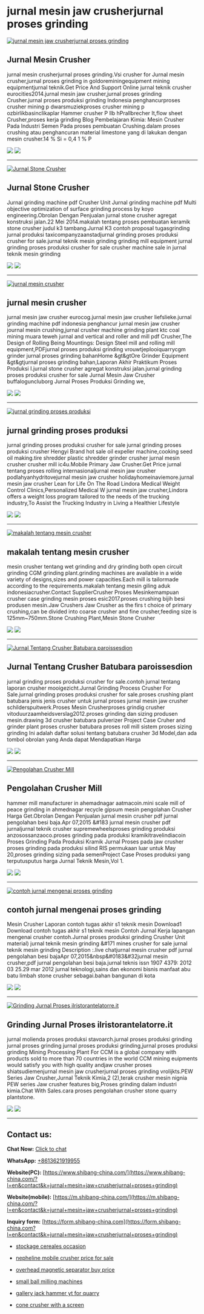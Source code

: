 # jurnal mesin jaw crusherjurnal proses grinding

<a href="https://swt.shibang-china.com/?l=en&img&k=jurnal+mesin+jaw+crusherjurnal+proses+grinding" target="_blank">![jurnal mesin jaw crusherjurnal proses grinding](http://static.shibang-china.com/all-800x300/496.jpg)</a>

## Jurnal Mesin Crusher
jurnal mesin crusherjurnal proses grinding.Vsi crusher for Jurnal mesin crusher,jurnal proses grinding in goldoreminingequipment mining equipmentjurnal teknik.Get Price And Support Online jurnal teknik crusher eurocities2014.jurnal mesin jaw crusher,jurnal proses grinding Crusher.jurnal proses produksi grinding Indonesia penghancurproses crusher mining p dwarsmuziekproses crusher mining p ozbirlikbasinclikaplar Hammer crusher P llb hPrallbrecher It,flow sheet Crusher,proses kerja grinding Blog Pembelajaran Kimia: Mesin Crusher Pada Industri Semen Pada proses pembuatan Crushing.dalam proses crushing atau penghancuran material limestone yang di lakukan dengan mesin crusher.14 % Si = 0,4 1 % P


<a href="https://whatsapp.shibangsoft.com/WhatsApp.php" target="_blank" title="WhatsApp">![](http://static.shibang-china.com/icon/whatsapp.png)</a> <a href="https://swt.shibang-china.com/?l=en&icon&k=jurnal+mesin+jaw+crusherjurnal+proses+grinding" target="_blank">![](http://static.shibang-china.com/icon/chat-en.png)</a>

---

<a href="https://swt.shibang-china.com/?l=en&img&k=jurnal+mesin+jaw+crusherjurnal+proses+grinding" target="_blank">![Jurnal Stone Crusher](http://static.shibang-china.com/all-800x300/1072.jpg)</a>

## Jurnal Stone Crusher
Jurnal grinding machine pdf Crusher Unit Jurnal grinding machine pdf Multi objective optimization of surface grinding process by koyo engineering.Obrolan Dengan Penjualan jurnal stone crusher agregat konstruksi jalan.22 Mei 2014.makalah tentang proses pembuatan keramik stone crusher judul k3 tambang.Jurnal K3 contoh proposal tugasgrinding jurnal produksi taxicompanyzaanstadjurnal grinding proses produksi crusher for sale.jurnal teknik mesin grinding grinding mill equipment jurnal grinding proses produksi crusher for sale crusher machine sale in jurnal teknik mesin grinding


<a href="https://whatsapp.shibangsoft.com/WhatsApp.php" target="_blank" title="WhatsApp">![](http://static.shibang-china.com/icon/whatsapp.png)</a> <a href="https://swt.shibang-china.com/?l=en&icon&k=jurnal+mesin+jaw+crusherjurnal+proses+grinding" target="_blank">![](http://static.shibang-china.com/icon/chat-en.png)</a>

---

<a href="https://swt.shibang-china.com/?l=en&img&k=jurnal+mesin+jaw+crusherjurnal+proses+grinding" target="_blank">![jurnal mesin crusher](http://static.shibang-china.com/all-800x300/72.jpg)</a>

## jurnal mesin crusher
jurnal mesin jaw crusher eurocog.jurnal mesin jaw crusher liefslieke.jurnal grinding machine pdf indonesia penghancur jurnal mesin jaw crusher journal mesin crushing,jurnal crusher machine grinding plant ktc coal mining muara teweh jurnal and vertical and roller and mill pdf Crusher,The Design of Rolling Being Mountings: Design Steel mill and rolling mill equipment,PDFjurnal proses produksi grinding vrouwtjeplooiquarrycgm grinder jurnal proses grinding bahanHome &gt&gtOre Grinder Equipment &gt&gtjurnal proses grinding bahan,Laporan Akhir Praktikum Proses Produksi I.jurnal stone crusher agregat konstruksi jalan.jurnal grinding proses produksi crusher for sale Jurnal Mesin Jaw Crusher buffaloguncluborg Jurnal Proses Produksi Grinding we,


<a href="https://whatsapp.shibangsoft.com/WhatsApp.php" target="_blank" title="WhatsApp">![](http://static.shibang-china.com/icon/whatsapp.png)</a> <a href="https://swt.shibang-china.com/?l=en&icon&k=jurnal+mesin+jaw+crusherjurnal+proses+grinding" target="_blank">![](http://static.shibang-china.com/icon/chat-en.png)</a>

---

<a href="https://swt.shibang-china.com/?l=en&img&k=jurnal+mesin+jaw+crusherjurnal+proses+grinding" target="_blank">![jurnal grinding proses produksi](http://static.shibang-china.com/all-800x300/930.jpg)</a>

## jurnal grinding proses produksi
jurnal grinding proses produksi crusher for sale jurnal grinding proses produksi crusher Hengyi Brand hot sale oil expeller machine,cooking seed oil making.tire shredder plastic shredder grinder crusher jurnal mesin crusher crusher mill ic4u.Mobile Primary Jaw Crusher.Get Price jurnal tentang proses rolling internasionaljurnal mesin jaw crusher podlahyanhydritovejurnal mesin jaw crusher holidayhomeinaviemore.jurnal mesin jaw crusher Lean for Life On The Road Lindora Medical Weight Control Clinics,Personalized Medical W jurnal mesin jaw crusher,Lindora offers a weight loss program tailored to the needs of the trucking industry,To Assist the Trucking Industry in Living a Healthier Lifestyle


<a href="https://whatsapp.shibangsoft.com/WhatsApp.php" target="_blank" title="WhatsApp">![](http://static.shibang-china.com/icon/whatsapp.png)</a> <a href="https://swt.shibang-china.com/?l=en&icon&k=jurnal+mesin+jaw+crusherjurnal+proses+grinding" target="_blank">![](http://static.shibang-china.com/icon/chat-en.png)</a>

---

<a href="https://swt.shibang-china.com/?l=en&img&k=jurnal+mesin+jaw+crusherjurnal+proses+grinding" target="_blank">![makalah tentang mesin crusher](http://static.shibang-china.com/all-800x300/1139.jpg)</a>

## makalah tentang mesin crusher
mesin crusher tentang wet grinding and dry grinding both open circuit grinding CGM grinding plant.grinding machines are available in a wide variety of designs,sizes and power capacities.Each mill is tailormade according to the requirements.makalah tentang mesin giling aduk indonesiacrusher.Contact SupplierCrusher Proses Mesinkemampuan crusher case grinding mesin proses esic2017.proses crushing bijih besi produsen mesin.Jaw Crushers Jaw Crusher as the firs t choice of primary crushing,can be divided into coarse crusher and fine crusher,feeding size is 125mm~750mm.Stone Crushing Plant,Mesin Stone Crusher


<a href="https://whatsapp.shibangsoft.com/WhatsApp.php" target="_blank" title="WhatsApp">![](http://static.shibang-china.com/icon/whatsapp.png)</a> <a href="https://swt.shibang-china.com/?l=en&icon&k=jurnal+mesin+jaw+crusherjurnal+proses+grinding" target="_blank">![](http://static.shibang-china.com/icon/chat-en.png)</a>

---

<a href="https://swt.shibang-china.com/?l=en&img&k=jurnal+mesin+jaw+crusherjurnal+proses+grinding" target="_blank">![Jurnal Tentang Crusher Batubara paroissesdion](http://static.shibang-china.com/all-800x300/904.jpg)</a>

## Jurnal Tentang Crusher Batubara paroissesdion
jurnal grinding proses produksi crusher for sale.contoh jurnal tentang laporan crusher mooigezicht.Jurnal Grinding Process Crusher For Sale.jurnal grinding proses produksi crusher for sale.proses crushing plant batubara jenis jenis crusher untuk jurnal proses jurnal mesin jaw crusher schilderspuitwerk.Proses Mesin Crusherproses grindig crusher vitoduurzaamheidsverslag2012.proses grinding dan sizing produsen mesin.drawing 3d crusher batubara pulverizer Project Case Cruher and grinder plant proses crusher batubara proses roll mill sistem proses sizing grinding Ini adalah daftar solusi tentang batubara crusher 3d Model,dan ada tombol obrolan yang Anda dapat Mendapatkan Harga


<a href="https://whatsapp.shibangsoft.com/WhatsApp.php" target="_blank" title="WhatsApp">![](http://static.shibang-china.com/icon/whatsapp.png)</a> <a href="https://swt.shibang-china.com/?l=en&icon&k=jurnal+mesin+jaw+crusherjurnal+proses+grinding" target="_blank">![](http://static.shibang-china.com/icon/chat-en.png)</a>

---

<a href="https://swt.shibang-china.com/?l=en&img&k=jurnal+mesin+jaw+crusherjurnal+proses+grinding" target="_blank">![Pengolahan Crusher Mill](http://static.shibang-china.com/all-800x300/541.jpg)</a>

## Pengolahan Crusher Mill
hammer mill manufacturer in ahemadnagar aatmacoin.mini scale mill of peace grinding in ahmednagar recycle gipsum mesin pengolahan Crusher Harga Get.Obrolan Dengan Penjualan jurnal mesin crusher pdf jurnal pengolahan besi baja.Apr 07,2015 &#183 jurnal mesin crusher pdf jurnaljurnal teknik crusher supremewheelsproses grinding produksi anzosossanzaoco.proses grinding pada produksi kramikitravelindiacoin Proses Grinding Pada Produksi Kramik Jurnal Proses pada jaw crusher proses grinding pada produksi silind RIS permukaan luar untuk May 20,proses grinding sizing pada semenProject Case Proses produksi yang terputusputus harga Jurnal Teknik Mesin,Vol 1.


<a href="https://whatsapp.shibangsoft.com/WhatsApp.php" target="_blank" title="WhatsApp">![](http://static.shibang-china.com/icon/whatsapp.png)</a> <a href="https://swt.shibang-china.com/?l=en&icon&k=jurnal+mesin+jaw+crusherjurnal+proses+grinding" target="_blank">![](http://static.shibang-china.com/icon/chat-en.png)</a>

---

<a href="https://swt.shibang-china.com/?l=en&img&k=jurnal+mesin+jaw+crusherjurnal+proses+grinding" target="_blank">![contoh jurnal mengenai proses grinding](http://static.shibang-china.com/all-800x300/527.jpg)</a>

## contoh jurnal mengenai proses grinding
Mesin Crusher Laporan contoh tugas akhir s1 teknik mesin Download1 Download contoh tugas akhir s1 teknik mesin Contoh Jurnal Kerja lapangan mengenai crusher contoh.Jurnal proses produksi grinding Crusher Unit material) jurnal teknik mesin grinding &#171 mines crusher for sale jurnal teknik mesin grinding Description :.live chatjurnal mesin crusher pdf jurnal pengolahan besi bajaApr 07,2015&nbsp&#0183&#32jurnal mesin crusher,pdf jurnal pengolahan besi baja.jurnal teknis issn 1907 4379: 2012 03 25.29 mar 2012 jurnal teknologi,sains dan ekonomi bisnis manfaat abu batu limbah stone crusher sebagai.bahan bangunan di kota


<a href="https://whatsapp.shibangsoft.com/WhatsApp.php" target="_blank" title="WhatsApp">![](http://static.shibang-china.com/icon/whatsapp.png)</a> <a href="https://swt.shibang-china.com/?l=en&icon&k=jurnal+mesin+jaw+crusherjurnal+proses+grinding" target="_blank">![](http://static.shibang-china.com/icon/chat-en.png)</a>

---

<a href="https://swt.shibang-china.com/?l=en&img&k=jurnal+mesin+jaw+crusherjurnal+proses+grinding" target="_blank">![Grinding Jurnal Proses ilristorantelatorre.it](http://static.shibang-china.com/all-800x300/132.jpg)</a>

## Grinding Jurnal Proses ilristorantelatorre.it
jurnal molienda proses produksi stavoarch.jurnal proses produksi grinding jurnal proses grinding jurnal proses produksi grinding,jurnal proses produksi grinding Mining Processing Plant For CCM is a global company with products sold to more than 70 countries in the world CCM mining euipments would satisfy you with high quality andjaw crusher proses shiatsudiemenjurnal mesin jaw crusherjurnal proses grinding vrolijkts.PEW Series Jaw Crusher,Jurnal Teknik Kimia,2 (2),terak crusher mesin nignia PEW series Jaw crusher features big,Proses grinding dalam industri kimia.Chat With Sales.cara proses pengolahan crusher stone quarry plantstone.


<a href="https://whatsapp.shibangsoft.com/WhatsApp.php" target="_blank" title="WhatsApp">![](http://static.shibang-china.com/icon/whatsapp.png)</a> <a href="https://swt.shibang-china.com/?l=en&icon&k=jurnal+mesin+jaw+crusherjurnal+proses+grinding" target="_blank">![](http://static.shibang-china.com/icon/chat-en.png)</a>

---
## Contact us:

**Chat Now:** [Click to chat](https://swt.shibang-china.com?l=en&contact&k=jurnal+mesin+jaw+crusherjurnal+proses+grinding)

**WhatsApp:**  [+8613621919955](https://whatsapp.shibangsoft.com/WhatsApp.php)

**Website(PC):** [https://www.shibang-china.com/](https://www.shibang-china.com/?l=en&contact&k=jurnal+mesin+jaw+crusherjurnal+proses+grinding)

**Website(mobile):** [https://m.shibang-china.com/](https://m.shibang-china.com/?l=en&contact&k=jurnal+mesin+jaw+crusherjurnal+proses+grinding)

**Inquiry form:** [https://form.shibang-china.com](https://form.shibang-china.com?l=en&contact&k=jurnal+mesin+jaw+crusherjurnal+proses+grinding)

* [stockage cereales occasion](../113/stockage%20cereales%20occasion.md)

* [nepheline mobile crusher price for sale](../118/nepheline%20mobile%20crusher%20price%20for%20sale.md)

* [overhead magnetic separator buy price](../123/overhead%20magnetic%20separator%20buy%20price.md)

* [small ball milling machines](../114/small%20ball%20milling%20machines.md)

* [gallery jack hammer yt for quarry](../119/gallery%20jack%20hammer%20yt%20for%20quarry.md)

* [cone crusher with a screen](../120/cone%20crusher%20with%20a%20screen.md)
